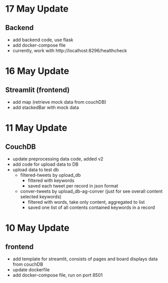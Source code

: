 # 17 May Update
##  Backend
- add backend code, use flask
- add docker-compose file
- currently, work with http://localhost:8296/healthcheck
# 16 May Update
## Streamlit (frontend)
- add map (retrieve mock data from couchDB)
- add stackedBar with mock data

# 11 May Update
## CouchDB
- update preprocessing data code, added v2
- add code for upload data to DB
- upload data to test db
    - filtered-tweets by upload_db
        - filtered with keywords
        - saved each tweet per record in json format
    - conver-tweets by upload_db-ag-conver (just for see overall content selected keywords)
        - filtered with words, take only content, aggregated to list
        - saved one list of all contents contained keywords in a record

# 10 May Update
## frontend
- add template for streamlit, consists of pages and board displays data from couchDB
- update dockerfile
- add docker-compose file, run on port 8501
